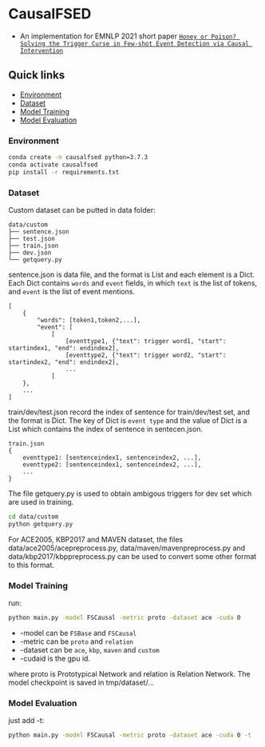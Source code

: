 # CausalFSED

- An implementation for EMNLP 2021 short paper [``Honey or Poison? Solving the Trigger Curse in Few-shot Event Detection via Causal Intervention``](https://arxiv.org/abs/2109.05747)

## Quick links
* [Environment](#Environment)
* [Dataset](#Dataset)
* [Model Training](#Model-Training)
* [Model Evaluation](#Model-Evaluation)

### Environment

```bash
conda create -n causalfsed python=3.7.3
conda activate causalfsed
pip install -r requirements.txt
```


### Dataset
Custom dataset can be putted in data folder:

```text
data/custom
├── sentence.json
├── test.json
├── train.json
├── dev.json
└── getquery.py
```

sentence.json is data file, and the format is List and each element is a Dict. Each Dict contains `words` and `event` fields, in which `text` is the list of tokens, and `event` is the list of event mentions.


```text
[
    {
        "words": [token1,token2,...],
        "event": [
            [
                [eventtype1, {"text": trigger word1, "start": startindex1, "end": endindex2],
                [eventtype2, {"text": trigger word2, "start": startindex2, "end": endindex2],
                ...
            ]
    },
    ...
]
```
train/dev/test.json record the index of sentence for train/dev/test set, and the format is Dict. The key of Dict is  `event type` and the value of Dict is a List which contains the index of sentence in sentecen.json.
```text
train.json
{
    eventtype1: [sentenceindex1, sentenceindex2, ...], 
    eventtype2: [sentenceindex1, sentenceindex2, ...],
    ...
}
```
The file getquery.py is used to obtain ambigous triggers for dev set which are used in training.
```bash
cd data/custom
python getquery.py
```
For ACE2005, KBP2017 and MAVEN dataset, the files data/ace2005/acepreprocess.py, data/maven/mavenpreprocess.py and data/kbp2017/kbppreprocess.py can be used to convert some other format to this format.

### Model Training
run:
```bash
python main.py -model FSCausal -metric proto -dataset ace -cuda 0
```
+ -model can be `FSBase` and `FSCausal`
+ -metric can be `proto` and `relation`
+ -dataset can be `ace`, `kbp`, `maven` and `custom`
+ -cudaid is the gpu id.

where proto is Prototypical Network and relation is Relation Network.
The model checkpoint is saved in tmp/dataset/...

### Model Evaluation
just add -t:
```bash
python main.py -model FSCausal -metric proto -dataset ace -cuda 0 -t
```

